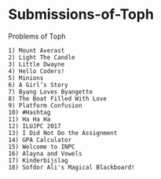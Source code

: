 # Submissions-of-Toph

Problems of Toph

    1) Mount Averast
    2) Light The Candle
    3) Little Dwayne
    4) Hello Coders!
    5) Minions
    6) A Girl’s Story
    7) Byang Loves Byangette
    8) The Boat Filled With Love
    9) Platform Confusion
    10) #Hashtag
    11) Ha Ha Ha
    12) ILUJPC 2017
    13) I Did Not Do the Assignment
    14) GPA Calculator
    15) Welcome to INPC
    16) Alayna and Vowels
    17) Kinderbijslag
    18) Sofdor Ali's Magical Blackboard!
